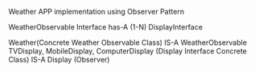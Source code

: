 Weather APP implementation using Observer Pattern

WeatherObservable Interface              has-A (1-N)                       DisplayInterface

Weather(Concrete Weather Observable Class) IS-A WeatherObservable
TVDisplay, MobileDisplay, ComputerDisplay (Display Interface Concrete Class) IS-A Display (Observer)